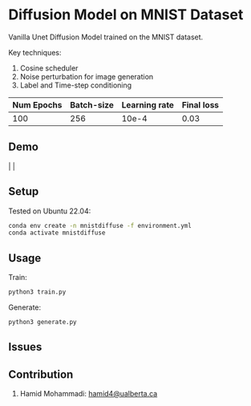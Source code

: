 # Diffusion Model on MNIST Dataset

Vanilla Unet Diffusion Model trained on the MNIST dataset.

Key techniques:
1. Cosine scheduler
2. Noise perturbation for image generation
3. Label and Time-step conditioning

| Num Epochs | Batch-size | Learning rate | Final loss |
| - | - | - | - |
| 100 | 256 | 10e-4 | 0.03 |

## Demo

| |

## Setup

Tested on Ubuntu 22.04:

```bash
conda env create -n mnistdiffuse -f environment.yml
conda activate mnistdiffuse
```

## Usage

Train:

```bash
python3 train.py
```

Generate:
```bash
python3 generate.py
```

## Issues


## Contribution

1. Hamid Mohammadi: <hamid4@ualberta.ca>
